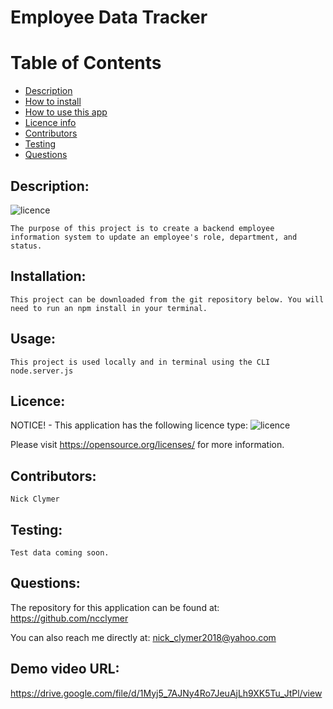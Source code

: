 
  # Employee Data Tracker
  
  # Table of Contents
  
  - [Description](#Description)
  - [How to install](#Installation)
  - [How to use this app](#Usage)
  - [Licence info](#Licence)
  - [Contributors](#Contributors)
  - [Testing](#Testing)
  - [Questions](#Questions)
  
  ## Description:
  ![licence](https://img.shields.io/badge/License-MIT-blue.svg "Licence Badge")

    The purpose of this project is to create a backend employee information system to update an employee's role, department, and status.

  ## Installation:
    This project can be downloaded from the git repository below. You will need to run an npm install in your terminal.

  ## Usage:
    This project is used locally and in terminal using the CLI node.server.js

  ## Licence:
  NOTICE! - This application has the following licence type: ![licence](https://img.shields.io/badge/License-MIT-blue.svg "Licence Badge")

  Please visit https://opensource.org/licenses/ for more information.

  ## Contributors:
    Nick Clymer

  ## Testing:
    Test data coming soon.
    
  ## Questions:
  The repository for this application can be found at: https://github.com/ncclymer

  You can also reach me directly at: nick_clymer2018@yahoo.com

  ## Demo video URL:

  https://drive.google.com/file/d/1Myj5_7AJNy4Ro7JeuAjLh9XK5Tu_JtPl/view  